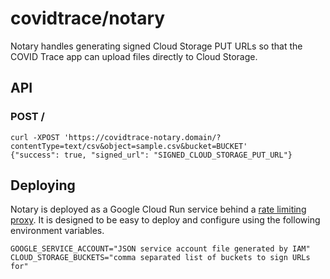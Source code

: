 # covidtrace/notary

Notary handles generating signed Cloud Storage PUT URLs so that the COVID
Trace app can upload files directly to Cloud Storage.

## API

### POST /

```
curl -XPOST 'https://covidtrace-notary.domain/?contentType=text/csv&object=sample.csv&bucket=BUCKET'
{"success": true, "signed_url": "SIGNED_CLOUD_STORAGE_PUT_URL"}
```

## Deploying

Notary is deployed as a Google Cloud Run service behind a
[rate limiting proxy](https://github.com/covidtrace/proxy). It is designed to
be easy to deploy and configure using the following environment variables.

```
GOOGLE_SERVICE_ACCOUNT="JSON service account file generated by IAM"
CLOUD_STORAGE_BUCKETS="comma separated list of buckets to sign URLs for"
```